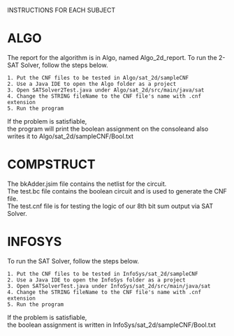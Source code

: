 INSTRUCTIONS FOR EACH SUBJECT

ALGO
=====
The report for the algorithm is in Algo, named Algo_2d_report.
To run the 2-SAT Solver, follow the steps below.
```
1. Put the CNF files to be tested in Algo/sat_2d/sampleCNF
2. Use a Java IDE to open the Algo folder as a project
3. Open SATSolver2Test.java under Algo/sat_2d/src/main/java/sat
4. Change the STRING fileName to the CNF file's name with .cnf extension
5. Run the program
```
If the problem is satisfiable, <br/>
the program will print the boolean assignment on the consoleand also writes it to Algo/sat_2d/sampleCNF/<fileName>Bool.txt


COMPSTRUCT
===========
The bkAdder.jsim file contains the netlist for the circuit. <br/>
The test.bc file contains the boolean circuit and is used to generate the CNF file. <br/>
The test.cnf file is for testing the logic of our 8th bit sum output via SAT Solver.


INFOSYS
========
To run the SAT Solver, follow the steps below.
```
1. Put the CNF files to be tested in InfoSys/sat_2d/sampleCNF
2. Use a Java IDE to open the InfoSys folder as a project
3. Open SATSolverTest.java under InfoSys/sat_2d/src/main/java/sat
4. Change the STRING fileName to the CNF file's name with .cnf extension
5. Run the program
```
If the problem is satisfiable, <br/>
the boolean assignment is written in InfoSys/sat_2d/sampleCNF/<fileName>Bool.txt
